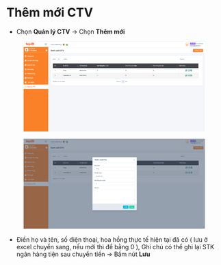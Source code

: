 # Thêm mới CTV

* Chọn **Quản lý CTV** -> Chọn **Thêm mới**

<figure><img src="../../.gitbook/assets/image (55).png" alt=""><figcaption></figcaption></figure>

<figure><img src="../../.gitbook/assets/image (56).png" alt=""><figcaption></figcaption></figure>

* Điền họ và tên, số điện thoại, hoa hồng thực tế hiện tại đã có ( lưu ở excel chuyển sang, nếu mới thì để bằng 0 ), Ghi chú có thể ghi lại STK ngân hàng tiện sau chuyển tiền -> Bấm nút **Lưu**
